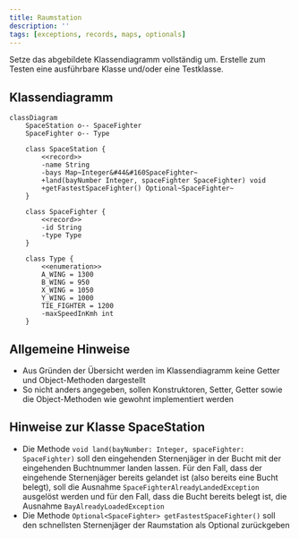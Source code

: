 ```yaml
---
title: Raumstation
description: ''
tags: [exceptions, records, maps, optionals]
---
```


Setze das abgebildete Klassendiagramm vollständig um. Erstelle zum Testen eine ausführbare Klasse und/oder eine Testklasse.

## Klassendiagramm

```mermaid
classDiagram
    SpaceStation o-- SpaceFighter
    SpaceFighter o-- Type

    class SpaceStation {
        <<record>>
        -name String
        -bays Map~Integer&#44&#160SpaceFighter~
        +land(bayNumber Integer, spaceFighter SpaceFighter) void
        +getFastestSpaceFighter() Optional~SpaceFighter~
    }

    class SpaceFighter {
        <<record>>
        -id String
        -type Type
    }

    class Type {
        <<enumeration>>
        A_WING = 1300
        B_WING = 950
        X_WING = 1050
        Y_WING = 1000
        TIE_FIGHTER = 1200
        -maxSpeedInKmh int
    }
```

## Allgemeine Hinweise

- Aus Gründen der Übersicht werden im Klassendiagramm keine Getter und Object-Methoden dargestellt
- So nicht anders angegeben, sollen Konstruktoren, Setter, Getter sowie die Object-Methoden wie gewohnt implementiert werden

## Hinweise zur Klasse SpaceStation

- Die Methode `void land(bayNumber: Integer, spaceFighter: SpaceFighter)` soll den eingehenden Sternenjäger in der Bucht mit der eingehenden Buchtnummer landen
  lassen. Für den Fall, dass der eingehende Sternenjäger bereits gelandet ist (also bereits eine Bucht belegt), soll die Ausnahme
  `SpaceFighterAlreadyLandedException` ausgelöst werden und für den Fall, dass die Bucht bereits belegt ist, die Ausnahme `BayAlreadyLoadedException`
- Die Methode `Optional<SpaceFighter> getFastestSpaceFighter()` soll den schnellsten Sternenjäger der Raumstation als Optional zurückgeben

